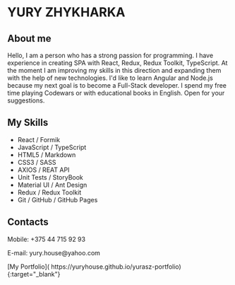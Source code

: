 # YURY ZHYKHARKA
## About me
Hello, I am a person who has a strong passion for programming. I have experience in creating SPA with React, Redux, Redux Toolkit, TypeScript.
At the moment I am improving my skills in this direction and expanding them with the help of new technologies.
I'd like to learn Angular and Node.js because my next goal is to become a Full-Stack developer.
I spend my free time playing Codewars or with educational books in English.
Open for your suggestions.
## My Skills
- React / Formik
- JavaScript / TypeScript
- HTML5 / Markdown
- CSS3 / SASS
- AXIOS / REAT API
- Unit Tests / StoryBook
- Material UI / Ant Design
- Redux / Redux Toolkit
- Git / GitHub / GitHub Pages
## Contacts
<p>Mobile: +375 44 715 92 93</p>
<p>E-mail: yury.house@yahoo.com</p>
<p>[My Portfolio]( https://yuryhouse.github.io/yurasz-portfolio){:target="_blank"}</p>
